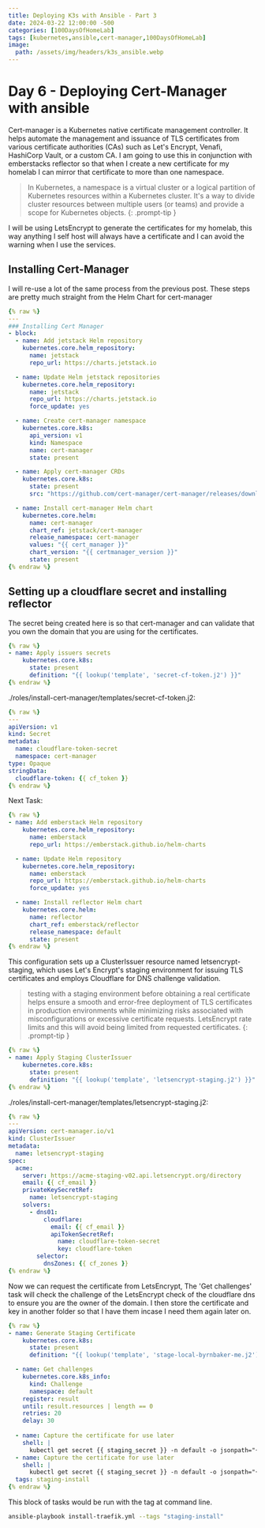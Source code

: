 ```yaml
---
title: Deploying K3s with Ansible - Part 3
date: 2024-03-22 12:00:00 -500
categories: [100DaysOfHomeLab]
tags: [kubernetes,ansible,cert-manager,100DaysOfHomeLab]
image:
  path: /assets/img/headers/k3s_ansible.webp
---
```


# Day 6 - Deploying Cert-Manager with ansible
Cert-manager is a Kubernetes native certificate management controller. It helps automate the management and issuance of TLS certificates from various certificate authorities (CAs) such as Let's Encrypt, Venafi, HashiCorp Vault, or a custom CA. I am going to use this in conjunction with emberstacks reflector so that when I create a new certificate for my homelab I can mirror that certificate to more than one namespace.
> In Kubernetes, a namespace is a virtual cluster or a logical partition of Kubernetes resources within a Kubernetes cluster. It's a way to divide cluster resources between multiple users (or teams) and provide a scope for Kubernetes objects.
{: .prompt-tip }

I will be using LetsEncrypt to generate the certificates for my homelab, this way anything I self host will always have a certificate and I can avoid the warning when I use the services.

## Installing Cert-Manager
I will re-use a lot of the same process from the previous post. These steps are pretty much straight from the Helm Chart for cert-manager

```yaml
{% raw %}
---
### Installing Cert Manager
- block:
  - name: Add jetstack Helm repository
    kubernetes.core.helm_repository:
      name: jetstack
      repo_url: https://charts.jetstack.io

  - name: Update Helm jetstack repositories
    kubernetes.core.helm_repository:
      name: jetstack
      repo_url: https://charts.jetstack.io
      force_update: yes

  - name: Create cert-manager namespace
    kubernetes.core.k8s:
      api_version: v1
      kind: Namespace
      name: cert-manager
      state: present

  - name: Apply cert-manager CRDs
    kubernetes.core.k8s:
      state: present
      src: "https://github.com/cert-manager/cert-manager/releases/download/v{{certmanager_version}}/cert-manager.crds.yaml"

  - name: Install cert-manager Helm chart
    kubernetes.core.helm:
      name: cert-manager
      chart_ref: jetstack/cert-manager
      release_namespace: cert-manager
      values: "{{ cert_manager }}"
      chart_version: "{{ certmanager_version }}"
      state: present
{% endraw %}
```

## Setting up a cloudflare secret and installing reflector

The secret being created here is so that cert-manager and can validate that you own the domain that you are using for the certificates.
```yaml
{% raw %}
- name: Apply issuers secrets
    kubernetes.core.k8s:
      state: present
      definition: "{{ lookup('template', 'secret-cf-token.j2') }}"
{% endraw %}

```
./roles/install-cert-manager/templates/secret-cf-token.j2:

```yaml
{% raw %}
---
apiVersion: v1
kind: Secret
metadata:
  name: cloudflare-token-secret
  namespace: cert-manager
type: Opaque
stringData:
  cloudflare-token: {{ cf_token }}
{% endraw %}
```

Next Task:
```yaml
{% raw %}
- name: Add emberstack Helm repository
    kubernetes.core.helm_repository:
      name: emberstack
      repo_url: https://emberstack.github.io/helm-charts

  - name: Update Helm repository
    kubernetes.core.helm_repository:
      name: emberstack
      repo_url: https://emberstack.github.io/helm-charts
      force_update: yes

  - name: Install reflector Helm chart
    kubernetes.core.helm:
      name: reflector
      chart_ref: emberstack/reflector
      release_namespace: default
      state: present
{% endraw %}
```

This configuration sets up a ClusterIssuer resource named letsencrypt-staging, which uses Let's Encrypt's staging environment for issuing TLS certificates and employs Cloudflare for DNS challenge validation.
> testing with a staging environment before obtaining a real certificate helps ensure a smooth and error-free deployment of TLS certificates in production environments while minimizing risks associated with misconfigurations or excessive certificate requests. LetsEncrypt rate limits and this will avoid being limited from requested certificates.
{: .prompt-tip }

```yaml
{% raw %}
- name: Apply Staging ClusterIssuer
    kubernetes.core.k8s:
      state: present
      definition: "{{ lookup('template', 'letsencrypt-staging.j2') }}"
{% endraw %}
```
./roles/install-cert-manager/templates/letsencrypt-staging.j2:

```yaml
{% raw %}
---
apiVersion: cert-manager.io/v1
kind: ClusterIssuer
metadata:
  name: letsencrypt-staging
spec:
  acme:
    server: https://acme-staging-v02.api.letsencrypt.org/directory
    email: {{ cf_email }}
    privateKeySecretRef:
      name: letsencrypt-staging
    solvers:
      - dns01:
          cloudflare:
            email: {{ cf_email }}
            apiTokenSecretRef:
              name: cloudflare-token-secret
              key: cloudflare-token
        selector:
          dnsZones: {{ cf_zones }}
{% endraw %}
```

Now we can request the certificate from LetsEncrypt, The 'Get challenges' task will check the challenge of the LetsEncrypt check of the cloudflare dns to ensure you are the owner of the domain. I then store the certificate and key in another folder so that I have them incase I need them again later on.

```yaml
{% raw %}
- name: Generate Staging Certificate
    kubernetes.core.k8s:
      state: present
      definition: "{{ lookup('template', 'stage-local-byrnbaker-me.j2') }}"

  - name: Get challenges
    kubernetes.core.k8s_info:
      kind: Challenge
      namespace: default
    register: result
    until: result.resources | length == 0
    retries: 20
    delay: 30
  
  - name: Capture the certificate for use later
    shell: |
      kubectl get secret {{ staging_secret }} -n default -o jsonpath="{.data.tls\.crt}" | base64 --decode > ./generated_certificate/staging-tls.crt
  - name: Capture the certificate for use later
    shell: |
      kubectl get secret {{ staging_secret }} -n default -o jsonpath="{.data.tls\.key}" | base64 --decode > ./generated_certificate/staging-tls.key
  tags: staging-install
{% endraw %}
```

This block of tasks would be run with the tag at command line.
```bash 
ansible-playbook install-traefik.yml --tags "staging-install"
```